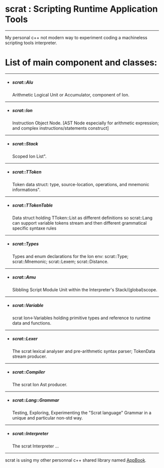 
# scrat :  Scripting Runtime Application Tools

---

My personal c++ not modern way to experiment coding a machineless scripting tools interpreter.

# List of main component and classes:
---
- <h5>scrat::Alu</h5> Arithmetic Logical Unit or Accumulator, component of Ion.
---
- <h5>scrat::Ion</h5> Instruction Object Node. [AST Node especially for arithmetic expression; and complex instructions/statements construct]
---
- <h5>scrat::Stack</h5> Scoped Ion List".
---
- <h5>scrat::TToken</h5> Token data struct: type, source-location, operations, and mnemonic informations".
---
- <h5>scrat::TTokenTable</h5> Data struct holding TToken::List as different definitions so scrat::Lang can support variable tokens stream and then  different grammatical specific syntaxe rules
---
- <h5>scrat::Types</h5> Types and enum declarations for the Ion env: scrat::Type; scrat::Mnemonic; scrat::Lexem; scrat::Distance.
---
- <h5>scrat::Amu</h5> Sibbling Script Module Unit within the Interpreter's Stack/(global)scope.
---
- <h5>scrat::Variable</h5> scrat Ion<-Variables holding primitive types and reference to runtime data and functions.
--- 
- <h5>scrat::Lexer</h5>  The scrat lexical analyser and pre-arithmetic syntax parser; TokenData stream producer.
---
- <h5>scrat::Compiler</h5> The scrat Ion Ast producer.
--- 
- <h5>scrat::Lang::Grammar</h5>  Testing, Exploring, Experimenting  the "Scrat language" Grammar in a unique and particular non-std way.
---
- <h5>scrat::Interpreter</h5>  The scrat Interpreter ...
--- 

scrat is using my other personnal c++ shared library named [AppBook](https://github/com/oldlonecoder/AppBook).

